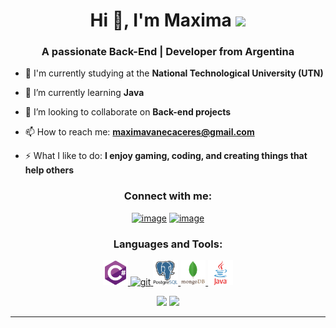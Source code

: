 <h1 align="center">Hi 👋, I'm Maxima <img height="40" src="https://emoji.gg/assets/emoji/7333-parrotdance.gif"></h1>
<h3 align="center">A passionate Back-End | Developer from Argentina</h3>

- 🔭 I'm currently studying at the **National Technological University (UTN)**

- 🌱 I’m currently learning **Java**

- 👯 I’m looking to collaborate on **Back-end projects**

- 📫 How to reach me: **maximavanecaceres@gmail.com**

- ⚡ What I like to do: **I enjoy gaming, coding, and creating things that help others**

<h3 align="center">Connect with me:</h3>
<div align="center">

[![image](https://img.shields.io/badge/LinkedIn-0077B5?style=for-the-badge&logo=linkedin&logoColor=white)](https://www.linkedin.com/in/m%C3%A1xima-c%C3%A1ceres/)
[![image](https://img.shields.io/badge/Instagram-E4405F?style=for-the-badge&logo=instagram&logoColor=white)](https://www.instagram.com/maximacaceressett/)
  
</div>

<h3 align="center">Languages and Tools:</h3>

<p align="center"> 
  <a href="https://docs.microsoft.com/en-us/dotnet/csharp/" target="_blank">
    <img src="https://raw.githubusercontent.com/devicons/devicon/master/icons/csharp/csharp-original.svg" alt="csharp" width="40" height="40"/>
  </a>
  <a href="https://git-scm.com/" target="_blank">
    <img src="https://www.vectorlogo.zone/logos/git-scm/git-scm-icon.svg" alt="git" width="40" height="40"/>
  </a>
  <a href="https://www.postgresql.org" target="_blank">
    <img src="https://raw.githubusercontent.com/devicons/devicon/master/icons/postgresql/postgresql-original-wordmark.svg" alt="postgresql" width="40" height="40"/>
  </a>
  <a href="https://www.mongodb.com/" target="_blank">
    <img src="https://raw.githubusercontent.com/devicons/devicon/master/icons/mongodb/mongodb-original-wordmark.svg" alt="mongodb" width="40" height="40"/>
  </a>
  <a href="https://www.java.com" target="_blank">
    <img src="https://raw.githubusercontent.com/devicons/devicon/master/icons/java/java-original-wordmark.svg" alt="java" width="40" height="40"/>
  </a>
</p>

<p align="center">
  <img height="150" src="https://github-readme-stats.vercel.app/api?username=MaximaCaceres&theme=react&show_icons=true&include_all_commits=true" />
  <img height="150" src="https://github-readme-stats.vercel.app/api/top-langs/?username=MaximaCaceres&theme=react&layout=compact" />
</p>

------
